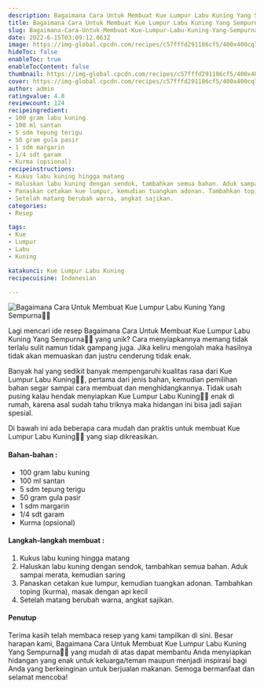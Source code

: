 ```yaml
---
description: Bagaimana Cara Untuk Membuat Kue Lumpur Labu Kuning Yang Sempurna"
title: Bagaimana Cara Untuk Membuat Kue Lumpur Labu Kuning Yang Sempurna
slug: Bagaimana-Cara-Untuk-Membuat-Kue-Lumpur-Labu-Kuning-Yang-Sempurna
date: 2022-6-15T03:09:12.063Z
image: https://img-global.cpcdn.com/recipes/c57fffd291186cf5/400x400cq70/photo.jpg
hideToc: false
enableToc: true
enableTocContent: false
thumbnail: https://img-global.cpcdn.com/recipes/c57fffd291186cf5/400x400cq70/photo.jpg
cover: https://img-global.cpcdn.com/recipes/c57fffd291186cf5/400x400cq70/photo.jpg
author: admin
ratingvalue: 4.8
reviewcount: 124
recipeingredient:
- 100 gram labu kuning
- 100 ml santan
- 5 sdm tepung terigu
- 50 gram gula pasir
- 1 sdm margarin
- 1/4 sdt garam
- Kurma (opsional)
recipeinstructions:
- Kukus labu kuning hingga matang
- Haluskan labu kuning dengan sendok, tambahkan semua bahan. Aduk sampai merata, kemudian saring
- Panaskan cetakan kue lumpur, kemudian tuangkan adonan. Tambahkan toping (kurma), masak dengan api kecil
- Setelah matang berubah warna, angkat sajikan.
categories:
- Resep

tags:
- Kue
- Lumpur
- Labu
- Kuning

katakunci: Kue Lumpur Labu Kuning
recipecuisine: Indonesian

---
```


![Bagaimana Cara Untuk Membuat Kue Lumpur Labu Kuning Yang Sempurna👩‍🍳](https://img-global.cpcdn.com/recipes/c57fffd291186cf5/400x400cq70/photo.jpg)

Lagi mencari ide resep Bagaimana Cara Untuk Membuat Kue Lumpur Labu Kuning Yang Sempurna👩‍🍳 yang unik? Cara menyiapkannya memang tidak terlalu sulit namun tidak gampang juga. Jika keliru mengolah maka hasilnya tidak akan memuaskan dan justru cenderung tidak enak.

Banyak hal yang sedikit banyak mempengaruhi kualitas rasa dari Kue Lumpur Labu Kuning👩‍🍳, pertama dari jenis bahan, kemudian pemilihan bahan segar sampai cara membuat dan menghidangkannya. Tidak usah pusing kalau hendak menyiapkan Kue Lumpur Labu Kuning👩‍🍳 enak di rumah, karena asal sudah tahu triknya maka hidangan ini bisa jadi sajian spesial.

Di bawah ini ada beberapa cara mudah dan praktis untuk membuat Kue Lumpur Labu Kuning👩‍🍳 yang siap dikreasikan.

<!--inarticleads1-->

#### Bahan-bahan :

- 100 gram labu kuning
- 100 ml santan
- 5 sdm tepung terigu
- 50 gram gula pasir
- 1 sdm margarin
- 1/4 sdt garam
- Kurma (opsional)

<!--inarticleads2-->

#### Langkah-langkah membuat :

1. Kukus labu kuning hingga matang
1. Haluskan labu kuning dengan sendok, tambahkan semua bahan. Aduk sampai merata, kemudian saring
1. Panaskan cetakan kue lumpur, kemudian tuangkan adonan. Tambahkan toping (kurma), masak dengan api kecil
1. Setelah matang berubah warna, angkat sajikan.

#### Penutup

Terima kasih telah membaca resep yang kami tampilkan di sini. Besar harapan kami, Bagaimana Cara Untuk Membuat Kue Lumpur Labu Kuning Yang Sempurna👩‍🍳 yang mudah di atas dapat membantu Anda menyiapkan hidangan yang enak untuk keluarga/teman maupun menjadi inspirasi bagi Anda yang berkeinginan untuk berjualan makanan. Semoga bermanfaat dan selamat mencoba!